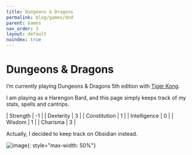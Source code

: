 ```yaml
---
title: Dungeons & Dragons
permalink: blog/games/dnd
parent: Games
nav_order: 3
layout: default
noindex: true
---
```

# Dungeons & Dragons

I’m currently playing Dungeons & Dragons 5th edition with [Tiger Kong](https://tigerkong.me/). 

<!-- Here is his guide: [D&D Collection](https://tigerkong.me/dnd/)  -->

I am playing as a Harengon Bard, and this page simply keeps track of my stats, spells and cantrips.

| Strength     | -1 |
| Dexterity    | 3  |
| Constitution | 1  |
| Intelligence | 0  |
| Wisdom       | 1  |
| Charisma     | 3  |


Actually, I decided to keep track on Obsidian instead.

![image](https://github.com/user-attachments/assets/5dcc7137-bede-43ea-ac0d-bc028f75b0a0){: style="max-width: 50%"}
